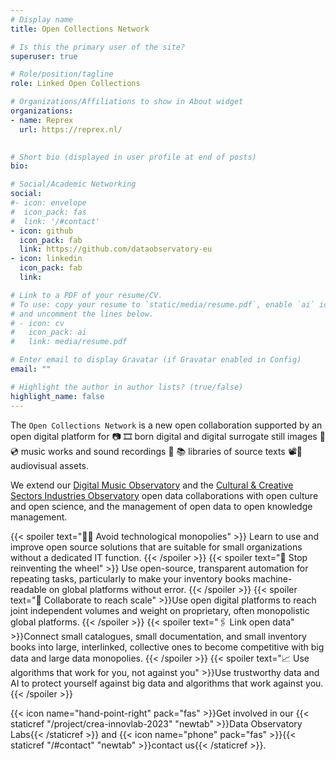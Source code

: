 ```yaml
---
# Display name
title: Open Collections Network

# Is this the primary user of the site?
superuser: true

# Role/position/tagline
role: Linked Open Collections

# Organizations/Affiliations to show in About widget
organizations:
- name: Reprex
  url: https://reprex.nl/

  
# Short bio (displayed in user profile at end of posts)
bio: 

# Social/Academic Networking
social:
#- icon: envelope
#  icon_pack: fas
#  link: '/#contact'
- icon: github
  icon_pack: fab
  link: https://github.com/dataobservatory-eu
- icon: linkedin
  icon_pack: fab
  link:

# Link to a PDF of your resume/CV.
# To use: copy your resume to `static/media/resume.pdf`, enable `ai` icons in `params.toml`, 
# and uncomment the lines below.
# - icon: cv
#   icon_pack: ai
#   link: media/resume.pdf

# Enter email to display Gravatar (if Gravatar enabled in Config)
email: ""

# Highlight the author in author lists? (true/false)
highlight_name: false
---
```


The `Open Collections Network` is a new open collaboration supported by an open digital platform for 📷 🎞 born digital and digital surrogate still images 🎵 💿 music works and sound recordings 📜 📚 libraries of source texts 📽📀 audiovisual assets.

We extend our [Digital Music Observatory](https://music.dataobservatory.eu/) and the [Cultural & Creative Sectors Industries Observatory](https://ccsi.dataobservatory.eu/) open data collaborations with open culture and open science, and the management of open data to open knowledge management.

{{< spoiler text="✋🏾 Avoid technological monopolies" >}}
Learn to use and improve open source solutions that are suitable for small organizations without a dedicated IT function. 
{{< /spoiler >}} 
{{< spoiler text="🛞 Stop reinventing the wheel" >}}
Use open-source, transparent automation for repeating tasks, particularly to make your inventory books machine-readable on global platforms without error. 
{{< /spoiler >}}
{{< spoiler text="🧩 Collaborate to reach scale" >}}Use open digital platforms to reach joint independent volumes and weight on proprietary, often monopolistic global platforms.
{{< /spoiler >}}
{{< spoiler text="🖇️ Link open data" >}}Connect small catalogues, small documentation, and small inventory books into large, interlinked, collective ones to become competitive with big data and large data monopolies.
{{< /spoiler >}}
{{< spoiler text="📈 Use algorithms that work for you, not against you" >}}Use trustworthy data and AI to protect yourself against big data and algorithms that work against you.
{{< /spoiler >}}

{{< icon name="hand-point-right" pack="fas" >}}Get involved in our {{< staticref  "/project/crea-innovlab-2023" "newtab"  >}}Data Observatory Labs{{< /staticref >}} and {{< icon name="phone" pack="fas" >}}{{< staticref "/#contact" "newtab" >}}contact us{{< /staticref >}}.
